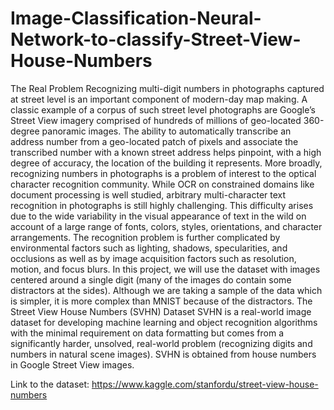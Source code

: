 # Image-Classification-Neural-Network-to-classify-Street-View-House-Numbers
The Real Problem
Recognizing multi-digit numbers in photographs captured at street level is an important
component of modern-day map making. A classic example of a corpus of such street
level photographs are Google’s Street View imagery comprised of hundreds of millions of
geo-located 360-degree panoramic images. The ability to automatically transcribe an
address number from a geo-located patch of pixels and associate the transcribed
number with a known street address helps pinpoint, with a high degree of accuracy, the
location of the building it represents.
More broadly, recognizing numbers in photographs is a problem of interest to the optical
character recognition community. While OCR on constrained domains like document
processing is well studied, arbitrary multi-character text recognition in photographs is
still highly challenging. This difficulty arises due to the wide variability in the visual
appearance of text in the wild on account of a large range of fonts, colors, styles,
orientations, and character arrangements. The recognition problem is further
complicated by environmental factors such as lighting, shadows, specularities, and
occlusions as well as by image acquisition factors such as resolution, motion, and focus
blurs.
In this project, we will use the dataset with images centered around a single digit (many of the
images do contain some distractors at the sides). Although we are taking a sample of
the data which is simpler, it is more complex than MNIST because of the distractors.
The Street View House Numbers (SVHN) Dataset
SVHN is a real-world image dataset for developing machine learning and object
recognition algorithms with the minimal requirement on data formatting but comes from a
significantly harder, unsolved, real-world problem (recognizing digits and numbers in
natural scene images). SVHN is obtained from house numbers in Google Street View
images.

Link to the dataset:
https://www.kaggle.com/stanfordu/street-view-house-numbers
